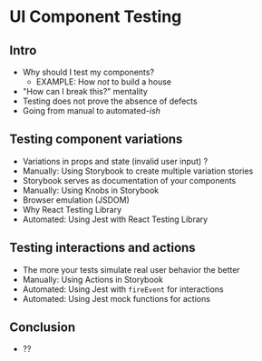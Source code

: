 # UI Component Testing

## Intro

- Why should I test my components?
  - EXAMPLE: How _not_ to build a house
- "How can I break this?" mentality
- Testing does not prove the absence of defects
- Going from manual to automated-_ish_

## Testing component variations

- Variations in props and state (invalid user input) ?
- Manually: Using Storybook to create multiple variation stories
- Storybook serves as documentation of your components
- Manually: Using Knobs in Storybook
- Browser emulation (JSDOM)
- Why React Testing Library
- Automated: Using Jest with React Testing Library

## Testing interactions and actions

- The more your tests simulate real user behavior the better
- Manually: Using Actions in Storybook
- Automated: Using Jest with `fireEvent` for interactions
- Automated: Using Jest mock functions for actions

## Conclusion

- ??